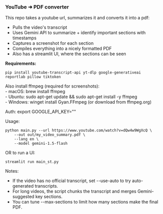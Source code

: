 
### YouTube ➜ PDF converter 


This repo takes a youtube url, summarizes it and converts it into a pdf:
- Pulls the video's transcript
- Uses Gemini API to summarize + identify important sections with timestamps
- Captures a screenshot for each section
- Compiles everything into a nicely formatted PDF
- Also has a streamlit UI, where the sections can be seen

**Requirements:**

    pip install youtube-transcript-api yt-dlp google-generativeai reportlab pillow tiktoken

Also install ffmpeg (required for screenshots):    
    - macOS:   brew install ffmpeg  
    - Ubuntu:  sudo apt-get update && sudo apt-get install -y ffmpeg  
    - Windows: winget install Gyan.FFmpeg  (or download from ffmpeg.org)  

Auth:
    export GOOGLE_API_KEY="<your key>"

Usage:
```commandline
python main.py --url https://www.youtube.com/watch?v=dQw4w9WgXcQ \
    --out out/my_video_summary.pdf \
    --lang en \
    --model gemini-1.5-flash
```

OR to run a UI:

```commandline
streamlit run main_st.py
```



Notes:
- If the video has no official transcript, set --use-auto to try auto-generated transcripts.
- For long videos, the script chunks the transcript and merges Gemini-suggested key sections.
- You can tune --max-sections to limit how many sections make the final PDF.